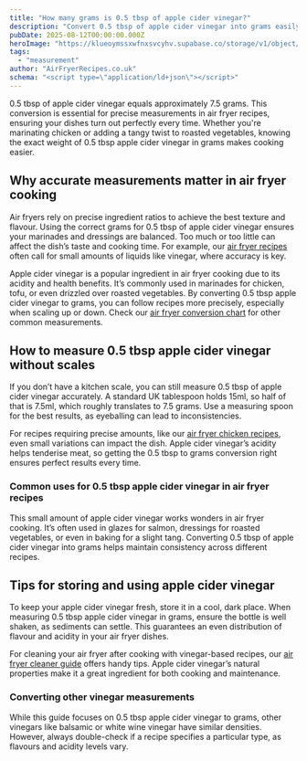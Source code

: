 ```yaml
---
title: "How many grams is 0.5 tbsp of apple cider vinegar?"
description: "Convert 0.5 tbsp of apple cider vinegar into grams easily with our precise UK measurement guide. Perfect for air fryer recipes!"
pubDate: 2025-08-12T00:00:00.000Z
heroImage: "https://klueoymssxwfnxsvcyhv.supabase.co/storage/v1/object/public/md/how-many-grams-is-0-5-tbsp-apple-cider-vinegar-65bb028b.webp"
tags:
  - "measurement"
author: "AirFryerRecipes.co.uk"
schema: "<script type=\"application/ld+json\"></script>"
---
```


<p>0.5 tbsp of apple cider vinegar equals approximately 7.5 grams. This conversion is essential for precise measurements in air fryer recipes, ensuring your dishes turn out perfectly every time. Whether you're marinating chicken or adding a tangy twist to roasted vegetables, knowing the exact weight of 0.5 tbsp apple cider vinegar in grams makes cooking easier.</p>

<h2>Why accurate measurements matter in air fryer cooking</h2>  
<p>Air fryers rely on precise ingredient ratios to achieve the best texture and flavour. Using the correct grams for 0.5 tbsp of apple cider vinegar ensures your marinades and dressings are balanced. Too much or too little can affect the dish’s taste and cooking time. For example, our <a href=https://www.airfryerrecipe.co.uk/recipes>air fryer recipes</a> often call for small amounts of liquids like vinegar, where accuracy is key.</p>  
<p>Apple cider vinegar is a popular ingredient in air fryer cooking due to its acidity and health benefits. It’s commonly used in marinades for chicken, tofu, or even drizzled over roasted vegetables. By converting 0.5 tbsp apple cider vinegar to grams, you can follow recipes more precisely, especially when scaling up or down. Check our <a href=https://www.airfryerrecipe.co.uk/air-fryer-conversion-chart>air fryer conversion chart</a> for other common measurements.</p>

<h2>How to measure 0.5 tbsp apple cider vinegar without scales</h2>  
<p>If you don’t have a kitchen scale, you can still measure 0.5 tbsp of apple cider vinegar accurately. A standard UK tablespoon holds 15ml, so half of that is 7.5ml, which roughly translates to 7.5 grams. Use a measuring spoon for the best results, as eyeballing can lead to inconsistencies.</p>  
<p>For recipes requiring precise amounts, like our <a href=https://www.airfryerrecipe.co.uk/recipe-category/chicken>air fryer chicken recipes</a>, even small variations can impact the dish. Apple cider vinegar’s acidity helps tenderise meat, so getting the 0.5 tbsp to grams conversion right ensures perfect results every time.</p>

<h3>Common uses for 0.5 tbsp apple cider vinegar in air fryer recipes</h3>  
<p>This small amount of apple cider vinegar works wonders in air fryer cooking. It’s often used in glazes for salmon, dressings for roasted vegetables, or even in baking for a slight tang. Converting 0.5 tbsp of apple cider vinegar into grams helps maintain consistency across different recipes.</p>

<h2>Tips for storing and using apple cider vinegar</h2>  
<p>To keep your apple cider vinegar fresh, store it in a cool, dark place. When measuring 0.5 tbsp apple cider vinegar in grams, ensure the bottle is well shaken, as sediments can settle. This guarantees an even distribution of flavour and acidity in your air fryer dishes.</p>  
<p>For cleaning your air fryer after cooking with vinegar-based recipes, our <a href=https://www.airfryerrecipe.co.uk/air-fryer-cleaner>air fryer cleaner guide</a> offers handy tips. Apple cider vinegar’s natural properties make it a great ingredient for both cooking and maintenance.</p>

<h3>Converting other vinegar measurements</h3>  
<p>While this guide focuses on 0.5 tbsp apple cider vinegar to grams, other vinegars like balsamic or white wine vinegar have similar densities. However, always double-check if a recipe specifies a particular type, as flavours and acidity levels vary.</p>